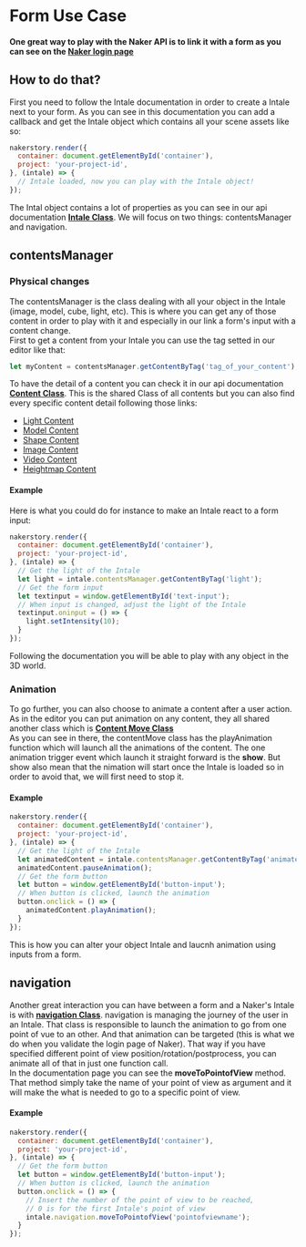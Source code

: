 # Form Use Case
#### One great way to play with the Naker API is to link it with a form as you can see on the [Naker login page](https://app.naker.io/login)  

## How to do that?

First you need to follow the Intale documentation in order to create a Intale next to your form. As you can see in this documentation you can add a callback and get the Intale object which contains all your scene assets like so:

```javascript
nakerstory.render({
  container: document.getElementById('container'),
  project: 'your-project-id',
}, (intale) => {
  // Intale loaded, now you can play with the Intale object!
});
```

The Intal object contains a lot of properties as you can see in our api documentation [**Intale Class**](../api/classes/intale.html). We will focus on two things: contentsManager and navigation.

## contentsManager

### Physical changes
The contentsManager is the class dealing with all your object in the Intale (image, model, cube, light, etc). This is where you can get any of those content in order to play with it and especially in our link a form's input with a content change.  
First to get a content from your Intale you can use the tag setted in our editor like that:
```javascript
let myContent = contentsManager.getContentByTag('tag_of_your_content');
```
To have the detail of a content you can check it in our api documentation [**Content Class**](../api/classes/content.html). This is the shared Class of all contents but you can also find every specific content detail following those links:

*  [Light Content](../api/classes/lightcontent.html)
*  [Model Content](../api/classes/modelcontent.html)
*  [Shape Content](../api/classes/shapecontent.html)
*  [Image Content](../api/classes/imagecontent.html)
*  [Video Content](../api/classes/videocontent.html)
*  [Heightmap Content](../api/classes/heightmapcontent.html)

#### Example
Here is what you could do for instance to make an Intale react to a form input:
```javascript
nakerstory.render({
  container: document.getElementById('container'),
  project: 'your-project-id',
}, (intale) => {
  // Get the light of the Intale
  let light = intale.contentsManager.getContentByTag('light');
  // Get the form input
  let textinput = window.getElementById('text-input');
  // When input is changed, adjust the light of the Intale
  textinput.oninput = () => {
    light.setIntensity(10);
  }
});
```
Following the documentation you will be able to play with any object in the 3D world.  

### Animation
To go further, you can also choose to animate a content after a user action. As in the editor you can put animation on any content, they all shared another class which is  [**Content Move Class**](../api/classes/animationcontent.html)  
As you can see in there, the contentMove class has the playAnimation function which will launch all the animations of the content. The one animation trigger event which launch it straight forward is the **show**. But show also mean that the nimation will start once the Intale is loaded so in order to avoid that, we will first need to stop it.
#### Example
```javascript
nakerstory.render({
  container: document.getElementById('container'),
  project: 'your-project-id',
}, (intale) => {
  // Get the light of the Intale
  let animatedContent = intale.contentsManager.getContentByTag('animated-content');
  animatedContent.pauseAnimation();
  // Get the form button
  let button = window.getElementById('button-input');
  // When button is clicked, launch the animation
  button.onclick = () => {
    animatedContent.playAnimation();
  }
});
```

This is how you can alter your object Intale and laucnh animation using inputs from a form.

## navigation
Another great interaction you can have between a form and a Naker's Intale is with [**navigation Class**](../api/classes/navigation.html). navigation is managing the journey of the user in an Intale. That class is responsible to launch the animation to go from one point of vue to an other. And that animation can be targeted (this is what we do when you validate the login page of Naker). That way if you have specified different point of view position/rotation/postprocess, you can animate all of that in just one function call.  
In the documentation page you can see the **moveToPointofView** method. That method simply take the name of your point of view as argument and it will make the what is needed to go to a specific point of view.

#### Example
```javascript
nakerstory.render({
  container: document.getElementById('container'),
  project: 'your-project-id',
}, (intale) => {
  // Get the form button
  let button = window.getElementById('button-input');
  // When button is clicked, launch the animation
  button.onclick = () => {
    // Insert the number of the point of view to be reached,
    // 0 is for the first Intale's point of view
    intale.navigation.moveToPointofView('pointofviewname');
  }
});
```

